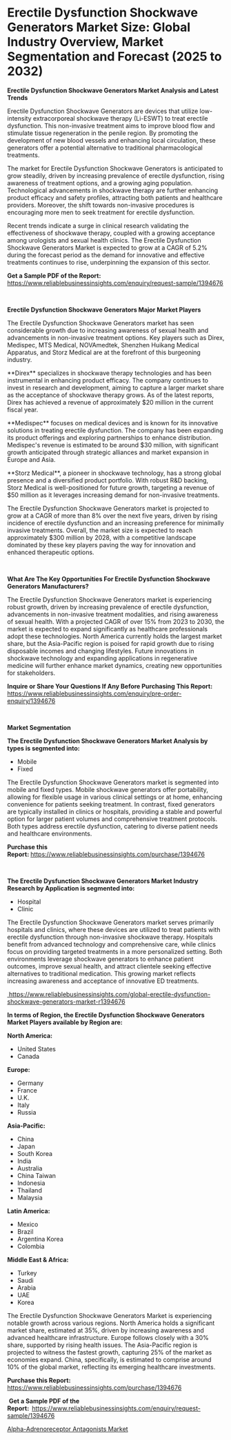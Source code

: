 <p><h1>Erectile Dysfunction Shockwave Generators Market Size: Global Industry Overview, Market Segmentation and Forecast (2025 to 2032)</h1></p><p><strong>Erectile Dysfunction Shockwave Generators Market Analysis and Latest Trends</strong></p>
<p><p>Erectile Dysfunction Shockwave Generators are devices that utilize low-intensity extracorporeal shockwave therapy (Li-ESWT) to treat erectile dysfunction. This non-invasive treatment aims to improve blood flow and stimulate tissue regeneration in the penile region. By promoting the development of new blood vessels and enhancing local circulation, these generators offer a potential alternative to traditional pharmacological treatments.</p><p>The market for Erectile Dysfunction Shockwave Generators is anticipated to grow steadily, driven by increasing prevalence of erectile dysfunction, rising awareness of treatment options, and a growing aging population. Technological advancements in shockwave therapy are further enhancing product efficacy and safety profiles, attracting both patients and healthcare providers. Moreover, the shift towards non-invasive procedures is encouraging more men to seek treatment for erectile dysfunction.</p><p>Recent trends indicate a surge in clinical research validating the effectiveness of shockwave therapy, coupled with a growing acceptance among urologists and sexual health clinics. The Erectile Dysfunction Shockwave Generators Market is expected to grow at a CAGR of 5.2% during the forecast period as the demand for innovative and effective treatments continues to rise, underpinning the expansion of this sector.</p></p>
<p><strong>Get a Sample PDF of the Report:&nbsp;</strong> <a href="https://www.reliablebusinessinsights.com/enquiry/request-sample/1394676?utm_campaign=2306&utm_medium=2&utm_source=Github&utm_content=ia&utm_term=22032025&utm_id=erectile-dysfunction-shockwave-generators">https://www.reliablebusinessinsights.com/enquiry/request-sample/1394676</a></p>
<p>&nbsp;</p>
<p><strong>Erectile Dysfunction Shockwave Generators Major Market Players</strong></p>
<p><p>The Erectile Dysfunction Shockwave Generators market has seen considerable growth due to increasing awareness of sexual health and advancements in non-invasive treatment options. Key players such as Direx, Medispec, MTS Medical, NOVAmedtek, Shenzhen Huikang Medical Apparatus, and Storz Medical are at the forefront of this burgeoning industry.</p><p>**Direx** specializes in shockwave therapy technologies and has been instrumental in enhancing product efficacy. The company continues to invest in research and development, aiming to capture a larger market share as the acceptance of shockwave therapy grows. As of the latest reports, Direx has achieved a revenue of approximately $20 million in the current fiscal year.</p><p>**Medispec** focuses on medical devices and is known for its innovative solutions in treating erectile dysfunction. The company has been expanding its product offerings and exploring partnerships to enhance distribution. Medispec's revenue is estimated to be around $30 million, with significant growth anticipated through strategic alliances and market expansion in Europe and Asia.</p><p>**Storz Medical**, a pioneer in shockwave technology, has a strong global presence and a diversified product portfolio. With robust R&D backing, Storz Medical is well-positioned for future growth, targeting a revenue of $50 million as it leverages increasing demand for non-invasive treatments.</p><p>The Erectile Dysfunction Shockwave Generators market is projected to grow at a CAGR of more than 8% over the next five years, driven by rising incidence of erectile dysfunction and an increasing preference for minimally invasive treatments. Overall, the market size is expected to reach approximately $300 million by 2028, with a competitive landscape dominated by these key players paving the way for innovation and enhanced therapeutic options.</p></p>
<p>&nbsp;</p>
<p><strong>What Are The Key Opportunities For Erectile Dysfunction Shockwave Generators Manufacturers?</strong></p>
<p><p>The Erectile Dysfunction Shockwave Generators market is experiencing robust growth, driven by increasing prevalence of erectile dysfunction, advancements in non-invasive treatment modalities, and rising awareness of sexual health. With a projected CAGR of over 15% from 2023 to 2030, the market is expected to expand significantly as healthcare professionals adopt these technologies. North America currently holds the largest market share, but the Asia-Pacific region is poised for rapid growth due to rising disposable incomes and changing lifestyles. Future innovations in shockwave technology and expanding applications in regenerative medicine will further enhance market dynamics, creating new opportunities for stakeholders.</p></p>
<p><strong>Inquire or Share Your Questions If Any Before Purchasing This Report:</strong> <a href="https://www.reliablebusinessinsights.com/enquiry/pre-order-enquiry/1394676?utm_campaign=2306&utm_medium=2&utm_source=Github&utm_content=ia&utm_term=22032025&utm_id=erectile-dysfunction-shockwave-generators">https://www.reliablebusinessinsights.com/enquiry/pre-order-enquiry/1394676</a></p>
<p>&nbsp;</p>
<p><strong>Market Segmentation</strong></p>
<p><strong>The Erectile Dysfunction Shockwave Generators Market Analysis by types is segmented into:</strong></p>
<p><ul><li>Mobile</li><li>Fixed</li></ul></p>
<p><p>The Erectile Dysfunction Shockwave Generators market is segmented into mobile and fixed types. Mobile shockwave generators offer portability, allowing for flexible usage in various clinical settings or at home, enhancing convenience for patients seeking treatment. In contrast, fixed generators are typically installed in clinics or hospitals, providing a stable and powerful option for larger patient volumes and comprehensive treatment protocols. Both types address erectile dysfunction, catering to diverse patient needs and healthcare environments.</p></p>
<p><strong>Purchase this Report:&nbsp;</strong><a href="https://www.reliablebusinessinsights.com/purchase/1394676?utm_campaign=2306&utm_medium=2&utm_source=Github&utm_content=ia&utm_term=22032025&utm_id=erectile-dysfunction-shockwave-generators">https://www.reliablebusinessinsights.com/purchase/1394676</a></p>
<p>&nbsp;</p>
<p><strong>The Erectile Dysfunction Shockwave Generators Market Industry Research by Application is segmented into:</strong></p>
<p><ul><li>Hospital</li><li>Clinic</li></ul></p>
<p><p>The Erectile Dysfunction Shockwave Generators market serves primarily hospitals and clinics, where these devices are utilized to treat patients with erectile dysfunction through non-invasive shockwave therapy. Hospitals benefit from advanced technology and comprehensive care, while clinics focus on providing targeted treatments in a more personalized setting. Both environments leverage shockwave generators to enhance patient outcomes, improve sexual health, and attract clientele seeking effective alternatives to traditional medication. This growing market reflects increasing awareness and acceptance of innovative ED treatments.</p></p>
<p><a href="https://www.reliablebusinessinsights.com/global-erectile-dysfunction-shockwave-generators-market-r1394676?utm_campaign=2306&utm_medium=2&utm_source=Github&utm_content=ia&utm_term=22032025&utm_id=erectile-dysfunction-shockwave-generators">&nbsp;https://www.reliablebusinessinsights.com/global-erectile-dysfunction-shockwave-generators-market-r1394676</a></p>
<p><strong>In terms of Region, the Erectile Dysfunction Shockwave Generators Market Players available by Region are:</strong></p>
<p>
    <p> <strong> North America: </strong>
        <ul>
            <li>United States</li>
            <li>Canada</li>
        </ul>
        </p> 
    <p> <strong> Europe: </strong>
        <ul>
            <li>Germany</li>
            <li>France</li>
            <li>U.K.</li>
            <li>Italy</li>
            <li>Russia</li>
        </ul>
        </p> 
    <p> <strong> Asia-Pacific: </strong>
        <ul>
            <li>China</li>
            <li>Japan</li>
            <li>South Korea</li>
            <li>India</li>
            <li>Australia</li>
            <li>China Taiwan</li>
            <li>Indonesia</li>
            <li>Thailand</li>
            <li>Malaysia</li>
        </ul>
        </p> 
    <p> <strong> Latin America: </strong>
        <ul>
            <li>Mexico</li>
            <li>Brazil</li>
            <li>Argentina Korea</li>
            <li>Colombia</li>
        </ul>
        </p> 
    <p> <strong> Middle East & Africa: </strong>
        <ul>
            <li>Turkey</li>
            <li>Saudi</li>
            <li>Arabia</li>
            <li>UAE</li>
            <li>Korea</li>
        </ul>
    </p>
    </p>
<p><p>The Erectile Dysfunction Shockwave Generators Market is experiencing notable growth across various regions. North America holds a significant market share, estimated at 35%, driven by increasing awareness and advanced healthcare infrastructure. Europe follows closely with a 30% share, supported by rising health issues. The Asia-Pacific region is projected to witness the fastest growth, capturing 25% of the market as economies expand. China, specifically, is estimated to comprise around 10% of the global market, reflecting its emerging healthcare investments.</p></p>
<p><strong>Purchase this Report: </strong><a href="https://www.reliablebusinessinsights.com/purchase/1394676?utm_campaign=2306&utm_medium=2&utm_source=Github&utm_content=ia&utm_term=22032025&utm_id=erectile-dysfunction-shockwave-generators">https://www.reliablebusinessinsights.com/purchase/1394676</a></p>
<p>&nbsp;<strong>Get a Sample PDF of the Report:&nbsp;&nbsp;</strong><a href="https://www.reliablebusinessinsights.com/enquiry/request-sample/1394676?utm_campaign=2306&utm_medium=2&utm_source=Github&utm_content=ia&utm_term=22032025&utm_id=erectile-dysfunction-shockwave-generators">https://www.reliablebusinessinsights.com/enquiry/request-sample/1394676</a></p>
<p><strong></strong></p>
<p><p><a href="https://github.com/comasnickie/Market-Research-Report-List-1/blob/main/alpha-adrenoreceptor-antagonists-market.md?utm_campaign=2306&utm_medium=2&utm_source=Github&utm_content=ia&utm_term=22032025&utm_id=erectile-dysfunction-shockwave-generators">Alpha-Adrenoreceptor Antagonists Market</a></p></p>